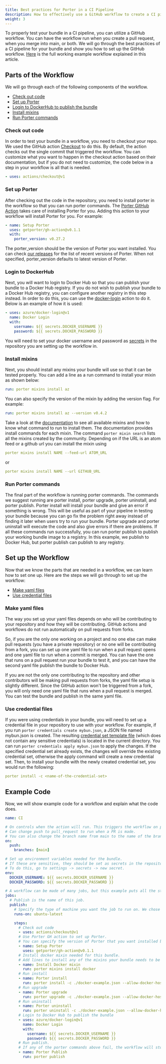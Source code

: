 ```yaml
---
title: Best practices for Porter in a CI Pipeline
description: How to effectively use a GitHub workflow to create a CI pipeline using Porter.
weight: 3
---
```


To properly test your bundle in a CI pipeline, you can utilize a GitHub workflow.
You can have the workflow run when you create a pull request, when you merge into
main, or both. We will go through the best practices of a CI pipeline for your
bundle and show you how to set up the GitHub workflow. [Here](https://github.com/getporter/pipeline-demo/blob/main/.github/workflows/publish.yaml) is the full working example workflow explained in this article.

## Parts of the Workflow

We will go through each of the following components of the workflow.

- [Check out code](#check-out-code)
- [Set up Porter](#set-up-porter)
- [Login to DockerHub to publish the bundle](#login-to-dockerhub)
- [Install mixins](#install-mixins)
- [Run Porter commands](#run-porter-commands)

### Check out code

In order to test your bundle in a workflow, you need to checkout your repo. We
used the GitHub action [Checkout](https://github.com/actions/checkout) to do this.
By default, the action checks out the single commit that triggered the workflow. You
can customize what you want to happen in the checkout action based on their documentation,
but if you do not need to customize, the code below in a step in your workflow is all that
is needed.

```yaml
- uses: actions/checkout@v1
```

### Set up Porter

After checking out the code in the repository, you need to install porter in the workflow
so that you can run porter commands. The [Porter GitHub Action](https://github.com/getporter/gh-action) takes care of installing Porter for you. Adding this
action to your workflow will install Porter for you. For example:

```yaml
- name: Setup Porter
  uses: getporter/gh-action@v0.1.1
  with:
    porter_version: v0.27.2
```

The porter_version should be the version of Porter you want installed. You can check [our releases](https://github.com/getporter/porter/releases) for the list of recent versions of Porter. When not specified, porter_version defaults to latest version of Porter.

### Login to DockerHub

Next, you will want to login to Docker Hub so that you can publish your bundle to a Docker Hub registry. If you do not wish to publish your bundle to a Docker Hub registry, you can configure another registry in this step instead.
In order to do this, you can use the [docker-login](https://github.com/Azure/docker-login) action
to do it. Below is an example of how it is used:

```yaml
- uses: azure/docker-login@v1
  name: Docker Login
  with:
    username: ${{ secrets.DOCKER_USERNAME }}
    password: ${{ secrets.DOCKER_PASSWORD }}
```

You will need to set your docker username and password as [secrets](https://docs.github.com/en/actions/configuring-and-managing-workflows/creating-and-storing-encrypted-secrets) in the repository you are setting up the workflow in.

### Install mixins

Next, you should install any mixins your bundle will use so that it can be tested properly. You
can add a line as a run command to install your mixin as shown below:

```yaml
run: porter mixins install az
```

You can also specify the version of the mixin by adding the version flag. For example:

```yaml
run: porter mixins install az --version v0.4.2
```

Take a look at the [documentation](/mixins) to see all available mixins and how to know what command to run to install them. The documentation provides install commands for each mixin. The command `porter mixin search` lists all the mixins created by the community. Depending on if the URL is an atom feed or a github url you can install the mixin using

```yaml
porter mixins install NAME --feed-url ATOM_URL
```

or

```yaml
porter mixins install NAME --url GITHUB_URL
```

### Run Porter commands

The final part of the workflow is running porter commands. The commands we suggest running are porter install, porter upgrade, porter uninstall, and porter publish. Porter install will install your bundle and give an error if something is wrong. This will be useful as part of your pipeline in testing your bundle because you can go fix the problem right away instead of finding it later when users try to run your bundle. Porter upgrade and porter uninstall will execute the code and also give errors if there are problems. If all these commands run successfully, you can run porter publish to publish your working bundle image to a registry. In this example, we publish to Docker Hub, but porter publish can publish to any registry.

## Set up the Workflow

Now that we know the parts that are needed in a workflow, we can learn how to set one up. Here are the steps we will go through to set up the workflow:

- [Make yaml files](#make-yaml-files)
- [Use credential files](#use-credential-files)

### Make yaml files

The way you set up your yaml files depends on who will be contributing to your repository and how they will be contributing. GitHub actions and workflows do not run automatically on pull requests from forks.

So, if you are the only one working on a project and no one else can make pull requests (you have a private repository) or no one will be contributing from a fork, you can set up one yaml file to run when a pull request opens and one yaml file to run when a commit is merged. You can have the one that runs on a pull request run your bundle to test it, and you can have the second yaml file publish the bundle to Docker Hub.

If you are not the only one contributing to the repository and other contributors will be making pull requests from forks, the yaml file setup is slightly different. Since the GitHub action won't be triggered from a fork, you will only need one yaml file that runs when a pull request is merged. You can test the bundle and publish in the same yaml file.

### Use credential files

If you were using credentials in your bundle, you will need to set up a credential file in your repository to use with your workflow. For example, if you run `porter credentials create mybun.json`, a JSON file named mybun.json is created. The resulting [credential set template file](/reference/file-formats/#credential-set) (which does not contain any sensitive credentials) is located in the current directory. You can run `porter credentials apply mybun.json` to apply the changes. If the specified credential set already exists, the changes will override the existing credential set, otherwise the apply command will create a new credential set. Then, to install your bundle with the newly created credential set, you would run the following:

```yaml
porter install -c <name-of-the-credential-set>
```

## Example Code

Now, we will show example code for a workflow and explain what the code does.

```yaml
name: CI

# On controls when the action will run. This triggers the workflow on push event for the main branch.
# Can change push to pull_request to run when a PR is made.
# You can also change the branch name from main to the name of the branch you want the workflow to run on.
on:
  push:
    branches: [main]

# Set up environment variables needed for the bundle.
# If these are sensitive, they should be set as secrets in the repository.
# To do this, go to settings -> secrets -> new secret.
env:
  DOCKER_USERNAME: ${{ secrets.DOCKER_USERNAME }}
  DOCKER_PASSWORD: ${{ secrets.DOCKER_PASSWORD }}

# A workflow can be made of many jobs, but this example puts all the steps under one job.
jobs:
  # Publish is the name of this job.
  publish:
    # Specify the type of machine you want the job to run on. We chose ubuntu-latest.
    runs-on: ubuntu-latest

    steps:
      # Check out code
      - uses: actions/checkout@v1
      # Use Porter GH action to set up Porter.
      # You can specify the version of Porter that you want installed by adding the lines for with and porter_version as explained above.
      - name: Setup Porter
        uses: getporter/gh-action@v0.1.1
      # Install docker mixin needed for this bundle.
      # Add lines to install any of the mixins your bundle needs to be able to run.
      - name: Install Docker mixin
        run: porter mixins install docker
      # Run install
      - name: Porter install
        run: porter install -c ./docker-example.json --allow-docker-host-access
      # Run upgrade
      - name: Porter upgrade
        run: porter upgrade -c ./docker-example.json --allow-docker-host-access
      # Run uninstall
      - name: Porter uninstall
        run: porter uninstall -c ./docker-example.json --allow-docker-host-access
      # Login to Docker Hub to publish the bundle
      - uses: azure/docker-login@v1
        name: Docker Login
        with:
          username: ${{ secrets.DOCKER_USERNAME }}
          password: ${{ secrets.DOCKER_PASSWORD }}
      # Run publish.
      # If any of the porter commands above fail, the workflow will stop, so your bundle will only be published if it works properly.
      - name: Porter Publish
        run: porter publish
```
